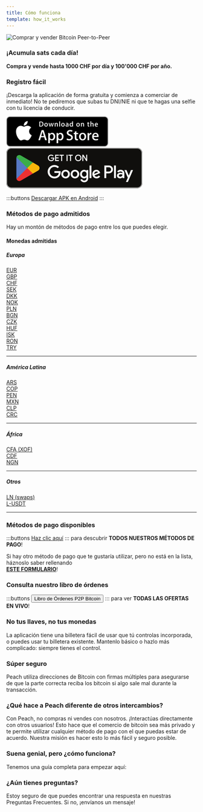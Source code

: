 ```yaml
---
title: Cómo funciona
template: how_it_works
---
```


<!--[teaser]-->

![Comprar y vender Bitcoin Peer-to-Peer](/img/how-it-works/buy-and-sell-bitcoin-peer-to-peer.png)

### ¡Acumula sats <span>cada día</span>!

**Compra y vende hasta 1000 CHF por día y 100'000 CHF por año.**

<!--[easy_registration]-->

### Registro fácil

¡Descarga la aplicación de forma gratuita y comienza a comerciar de inmediato! No te pediremos que subas tu DNI/NIE ni que te hagas una selfie con tu licencia de conducir.

<div class="custom-section_357">
  <div class="md:flex items-end">
    <a href="https://testflight.apple.com/join/wfSPFEWG"><img class="h-180px md:h-90px" src="/img/home/download-on-the-app-store.svg" alt="Descarga la aplicación Peach Bitcoin en la App Store sin verificación KYC"></a>
    <a class="md:ml-4" href="https://play.google.com/store/apps/details?id=com.peachbitcoin.peach.mainnet"><img class="h-180px md:h-90px" src="/img/home/get-it-on-google-play.svg" alt="Descarga la aplicación Peach Bitcoin en Google Play Store sin verificación de identidad"></a>
  </div>

:::buttons
[Descargar APK en Android](/es/apk/)
:::

</div>

<!--[payment_methods]-->

### Métodos de pago admitidos

Hay un montón de métodos de pago entre los que puedes elegir.<br>

#### Monedas admitidas

##### Europa

<div class="payment-grid_894">
    <div class="payment-grid-item_523">
        <a href="/es/faq/Buy-&-Sell-Bitcoin-using-eur-in-2024/">
            <i class="fas fa-euro-sign"></i>
            EUR
        </a>
    </div>
    <div class="payment-grid-item_523">
        <a href="/es/faq/Buy-&-Sell-Bitcoin-using-gbp-in-2024/">
            <i class="fas fa-pound-sign"></i>
            GBP
        </a>
    </div>
    <div class="payment-grid-item_523">
        <a href="/es/faq/Buy-&-Sell-Bitcoin-using-chf-in-2024/">
            <i class="fas fa-dollar-sign"></i>
            CHF
        </a>
    </div>
    <div class="payment-grid-item_523">
        <a href="/es/faq/Buy-&-Sell-Bitcoin-using-sek-in-2024/">
            <i class="fas fa-coins"></i>
            SEK
        </a>
    </div>
    <div class="payment-grid-item_523">
        <a href="/es/faq/Buy-&-Sell-Bitcoin-using-dkk-in-2024/">
            <i class="fas fa-coins"></i>
            DKK
        </a>
    </div>
    <div class="payment-grid-item_523">
        <a href="/es/faq/Buy-&-Sell-Bitcoin-using-nok-in-2024/">
            <i class="fas fa-coins"></i>
            NOK
        </a>
    </div>
    <div class="payment-grid-item_523">
        <a href="/es/faq/Buy-&-Sell-Bitcoin-using-pln-in-2024/">
            <i class="fas fa-coins"></i>
            PLN
        </a>
    </div>
    <div class="payment-grid-item_523">
        <a href="/es/faq/Buy-&-Sell-Bitcoin-using-bgn-in-2024/">
            <i class="fas fa-coins"></i>
            BGN
        </a>
    </div>
    <div class="payment-grid-item_523">
        <a href="/es/faq/Buy-&-Sell-Bitcoin-using-czk-in-2024/">
            <i class="fas fa-coins"></i>
            CZK
        </a>
    </div>
    <div class="payment-grid-item_523">
        <a href="/es/faq/Buy-&-Sell-Bitcoin-using-huf-in-2024/">
            <i class="fas fa-coins"></i>
            HUF
        </a>
    </div>
    <div class="payment-grid-item_523">
        <a href="/es/faq/Buy-&-Sell-Bitcoin-using-isk-in-2024/">
            <i class="fas fa-coins"></i>
            ISK
        </a>
    </div>
    <div class="payment-grid-item_523">
        <a href="/es/faq/Buy-&-Sell-Bitcoin-using-ron-in-2024/">
            <i class="fas fa-coins"></i>
            RON
        </a>
    </div>
    <div class="payment-grid-item_523">
        <a href="/es/faq/Buy-&-Sell-Bitcoin-using-try-in-2024/">
            <i class="fas fa-lira-sign"></i>
            TRY
        </a>
    </div>
</div>

---

##### América Latina

<div class="payment-grid_894">
    <div class="payment-grid-item_523">
        <a href="/es/faq/Buy-&-Sell-Bitcoin-using-ars-in-2024/">
            <i class="fas fa-dollar-sign"></i>
            ARS
        </a>
    </div>
    <div class="payment-grid-item_523">
        <a href="/es/faq/Buy-&-Sell-Bitcoin-using-cop-in-2024/">
            <i class="fas fa-dollar-sign"></i>
            COP
        </a>
    </div>
    <div class="payment-grid-item_523">
        <a href="/es/faq/Buy-&-Sell-Bitcoin-using-pen-in-2024/">
            <i class="fas fa-dollar-sign"></i>
            PEN
        </a>
    </div>
    <div class="payment-grid-item_523">
        <a href="/es/faq/Buy-&-Sell-Bitcoin-using-mxn-in-2024/">
            <i class="fas fa-dollar-sign"></i>
            MXN
        </a>
    </div>
    <div class="payment-grid-item_523">
        <a href="/es/faq/Buy-&-Sell-Bitcoin-using-clp-in-2024/">
            <i class="fas fa-dollar-sign"></i>
            CLP
        </a>
    </div>
    <div class="payment-grid-item_523">
        <a href="/es/faq/Buy-&-Sell-Bitcoin-using-crc-in-2024/">
            <i class="fas fa-dollar-sign"></i>
            CRC
        </a>
    </div>
</div>

---

##### África

<div class="payment-grid_894">
    <div class="payment-grid-item_523">
        <a href="/es/faq/Buy-&-Sell-Bitcoin-using-cfa-xof-in-2024/">
            <i class="fas fa-coins"></i>
            CFA (XOF)
        </a>
    </div>
    <div class="payment-grid-item_523">
        <a href="/es/faq/Buy-&-Sell-Bitcoin-using-cdf-in-2024/">
            <i class="fas fa-coins"></i>
            CDF
        </a>
    </div>
    <div class="payment-grid-item_523">
        <a href="/es/faq/Buy-&-Sell-Bitcoin-using-ngn-in-2024/">
            <i class="fas fa-coins"></i>
            NGN
        </a>
    </div>
</div>

---

##### Otros

<div class="payment-grid_894">
    <div class="payment-grid-item_523">
        <a href="/es/faq/Buy-&-Sell-Bitcoin-using-ln-swaps-in-2024/">
            <i class="fas fa-coins"></i>
            LN (swaps)
        </a>
    </div>
    <div class="payment-grid-item_523">
        <a href="/es/faq/Buy-&-Sell-Bitcoin-using-l-usdt-in-2024/">
            <i class="fas fa-coins"></i>
            L-USDT
        </a>
    </div>
</div>

---

### Métodos de pago disponibles

:::buttons
[Haz clic aquí](/es/faq/Buy-&-Sell-Bitcoin-using-any-payment-method-2024-with-PeachBitcoin)
:::
para descubrir **TODOS NUESTROS MÉTODOS DE PAGO**!

Si hay otro método de pago que te gustaría utilizar, pero no está en la lista, háznoslo saber rellenando<br>
**[ESTE FORMULARIO](https://ncxldazr6m4.typeform.com/to/SJljDnae)**!

### Consulta nuestro libro de órdenes

:::buttons
<button class="btn" id="customBtn" onclick="window.location.href='/es/kycfree-orderbook'">Libro de Órdenes P2P Bitcoin</button>
:::
para ver **TODAS LAS OFERTAS EN VIVO**!

<!--[self_custody]-->

### No tus llaves, no tus monedas

La aplicación tiene una billetera fácil de usar que tú controlas incorporada, o puedes usar tu billetera existente. Mantenlo básico o hazlo más complicado: siempre tienes el control.

<!--[security]-->

### Súper seguro

Peach utiliza direcciones de Bitcoin con firmas múltiples para asegurarse de que la parte correcta reciba los bitcoin si algo sale mal durante la transacción.

<!--[difference]-->

### ¿Qué hace a Peach diferente de otros intercambios?

Con Peach, no compras ni vendes con nosotros.
¡Interactúas directamente con otros usuarios!
Esto hace que el comercio de bitcoin sea más privado y te permite utilizar cualquier método de pago con el que puedas estar de acuerdo.
Nuestra misión es hacer esto lo más fácil y seguro posible.

<!--[sounds_cool]-->

### Suena genial, pero ¿cómo funciona?

Tenemos una guía completa para empezar aquí:

<!--[questions]-->

### ¿Aún tienes preguntas?

Estoy seguro de que puedes encontrar una respuesta en nuestras Preguntas Frecuentes.
Si no, ¡envíanos un mensaje!
